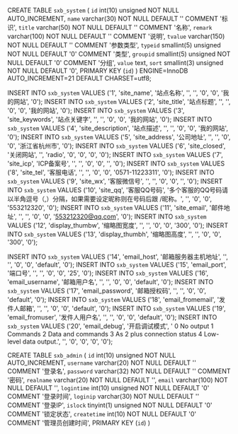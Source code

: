 CREATE TABLE `sxb_system` (
  `id` int(10) unsigned NOT NULL AUTO_INCREMENT,
  `name` varchar(30) NOT NULL DEFAULT '' COMMENT '标识',
  `title` varchar(50) NOT NULL DEFAULT '' COMMENT '名称',
  `remark` varchar(100) NOT NULL DEFAULT '' COMMENT '说明',
  `tvalue` varchar(150) NOT NULL DEFAULT '' COMMENT '参数类型',
  `typeid` smallint(5) unsigned NOT NULL DEFAULT '0' COMMENT '类型',
  `groupid` smallint(5) unsigned NOT NULL DEFAULT '0' COMMENT '分组',
  `value` text,
  `sort` smallint(3) unsigned NOT NULL DEFAULT '0',
  PRIMARY KEY (`id`)
) ENGINE=InnoDB AUTO_INCREMENT=21 DEFAULT CHARSET=utf8;




INSERT INTO `sxb_system` VALUES ('1', 'site_name', '站点名称', '', '', '0', '0', '我的网站', '0');
INSERT INTO `sxb_system` VALUES ('2', 'site_title', '站点标题', '', '', '0', '0', '我的网站', '0');
INSERT INTO `sxb_system` VALUES ('3', 'site_keywords', '站点关键字', '', '', '0', '0', '我的网站', '0');
INSERT INTO `sxb_system` VALUES ('4', 'site_description', '站点描述', '', '', '0', '0', '我的网站', '0');
INSERT INTO `sxb_system` VALUES ('5', 'site_address', '公司地址', '', '', '0', '0', '浙江省杭州市', '0');
INSERT INTO `sxb_system` VALUES ('6', 'site_closed', '关闭网站', '', 'radio', '0', '0', '0', '0');
INSERT INTO `sxb_system` VALUES ('7', 'site_icp', 'ICP备案号', '', '', '0', '0', '', '0');
INSERT INTO `sxb_system` VALUES ('8', 'site_tel', '客服电话', '', '', '0', '0', '0571-11223311', '0');
INSERT INTO `sxb_system` VALUES ('9', 'site_wx', '客服微信号', '', '', '0', '0', '', '0');
INSERT INTO `sxb_system` VALUES ('10', 'site_qq', '客服QQ号码', '多个客服的QQ号码请以半角逗号（,）分隔，如果需要设定昵称则在号码后跟 /昵称。', '', '0', '0', '553212320', '0');
INSERT INTO `sxb_system` VALUES ('11', 'site_email', '邮件地址', '', '', '0', '0', '553212320@qq.com', '0');
INSERT INTO `sxb_system` VALUES ('12', 'display_thumbw', '缩略图宽度', '', '', '0', '0', '300', '0');
INSERT INTO `sxb_system` VALUES ('13', 'display_thumbh', '缩略图高度', '', '', '0', '0', '300', '0');

INSERT INTO `sxb_system` VALUES ('14', 'email_host', '邮箱服务器主机地址', '', '', '0', '0', 'default', '0');
INSERT INTO `sxb_system` VALUES ('15', 'email_port', '端口号', '', '', '0', '0', '25', '0');
INSERT INTO `sxb_system` VALUES ('16', 'email_username', '邮箱用户名', '', '', '0', '0', 'default', '0');
INSERT INTO `sxb_system` VALUES ('17', 'email_password', '邮箱授权码', '', '', '0', '0', 'default', '0');
INSERT INTO `sxb_system` VALUES ('18', 'email_fromemail', '发件人邮箱', '', '', '0', '0', 'default', '0');
INSERT INTO `sxb_system` VALUES ('19', 'email_fromuser', '发件人用户名', '', '', '0', '0', 'default', '0');
INSERT INTO `sxb_system` VALUES ('20', 'email_debug', '开启调试模式', ' 0 No output  1 Commands 2 Data and commands 3 As 2 plus connection status 4 Low-level data output.', '', '0', '0', '0', '0');


CREATE TABLE `sxb_admin` (
  `id` int(10) unsigned NOT NULL AUTO_INCREMENT,
  `username` varchar(20) NOT NULL DEFAULT '' COMMENT '登录名',
  `password` varchar(32) NOT NULL DEFAULT '' COMMENT '密码',
  `realname` varchar(20) NOT NULL DEFAULT '',
  `email` varchar(100) NOT NULL DEFAULT '',
  `logintime` int(10) unsigned NOT NULL DEFAULT '0' COMMENT '登录时间',
  `loginip` varchar(30) NOT NULL DEFAULT '' COMMENT '登录IP',
  `islock` tinyint(1) unsigned NOT NULL DEFAULT '0' COMMENT '锁定状态',
  `createtime` int(10) NOT NULL DEFAULT '0' COMMENT '管理员创建时间',
  PRIMARY KEY (`id`)
)